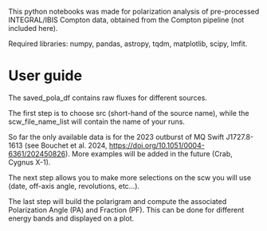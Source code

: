 This python notebooks was made for polarization analysis of pre-processed INTEGRAL/IBIS Compton data, obtained from the Compton pipeline (not included here).

Required libraries: numpy, pandas, astropy, tqdm, matplotlib, scipy, lmfit.

# User guide

The saved_pola_df contains raw fluxes for different sources.

The first step is to choose src (short-hand of the source name), while the scw_file_name_list will contain the name of your runs.

So far the only available data is for the 2023 outburst of MQ Swift J1727.8-1613 (see Bouchet et al. 2024, https://doi.org/10.1051/0004-6361/202450826). More examples will be added in the future (Crab, Cygnus X-1).

The next step allows you to make more selections on the scw you will use (date, off-axis angle, revolutions, etc…).

The last step will build the polarigram and compute the associated Polarization Angle (PA) and Fraction (PF). This can be done for different energy bands and displayed on a plot.
